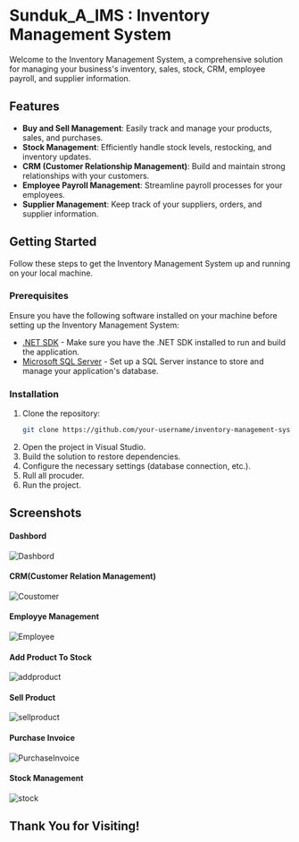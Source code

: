 # Sunduk_A_IMS : Inventory Management System
Welcome to the Inventory Management System, a comprehensive solution for managing your business's inventory, sales, stock, CRM, employee payroll, and supplier information.

## Features
- **Buy and Sell Management**: Easily track and manage your products, sales, and purchases.
- **Stock Management**: Efficiently handle stock levels, restocking, and inventory updates.
- **CRM (Customer Relationship Management)**: Build and maintain strong relationships with your customers.
- **Employee Payroll Management**: Streamline payroll processes for your employees.
- **Supplier Management**: Keep track of your suppliers, orders, and supplier information.

## Getting Started
Follow these steps to get the Inventory Management System up and running on your local machine.

### Prerequisites
Ensure you have the following software installed on your machine before setting up the Inventory Management System:
- [.NET SDK](https://dotnet.microsoft.com/download) - Make sure you have the .NET SDK installed to run and build the application.
- [Microsoft SQL Server](https://www.microsoft.com/en-us/sql-server/sql-server-downloads) - Set up a SQL Server instance to store and manage your application's database.

### Installation

1. Clone the repository:
   ```bash
   git clone https://github.com/your-username/inventory-management-system.git
2. Open the project in Visual Studio.
3. Build the solution to restore dependencies.
4. Configure the necessary settings (database connection, etc.).
5. Rull all procuder.
6. Run the project.

## Screenshots

#### Dashbord
![Dashbord](https://github.com/KhageshorGiri/Sunduk_A_IMS/assets/49892149/f9b6f1fa-670b-4e07-8ea0-f97836b8d5c6)

#### CRM(Customer Relation Management)
![Coustomer](https://github.com/KhageshorGiri/Sunduk_A_IMS/assets/49892149/f8cd1479-ab7e-4e50-94f1-cb5a3e7a26c1)

#### Employye Management
![Employee](https://github.com/KhageshorGiri/Sunduk_A_IMS/assets/49892149/5b3170ef-e2e2-43f5-8a29-c9592fa96ac3)

#### Add Product To Stock
![addproduct](https://github.com/KhageshorGiri/Sunduk_A_IMS/assets/49892149/978a6c20-9d61-48cf-9825-88a62a4c3bd7)

#### Sell Product
![sellproduct](https://github.com/KhageshorGiri/Sunduk_A_IMS/assets/49892149/5f3057e3-a060-4626-aa8e-d84c943ce12b)

#### Purchase Invoice
![PurchaseInvoice](https://github.com/KhageshorGiri/Sunduk_A_IMS/assets/49892149/c6ac60f3-76fc-4c26-bb89-c81b45973b43)


#### Stock Management
![stock](https://github.com/KhageshorGiri/Sunduk_A_IMS/assets/49892149/c2d96787-421c-4af4-99d4-3072e089f702)



## Thank You for Visiting!
